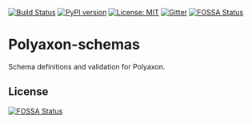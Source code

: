 [![Build Status](https://travis-ci.org/polyaxon/polyaxon-schemas.svg?branch=master)](https://travis-ci.org/polyaxon/polyaxon-schemas)
[![PyPI version](https://badge.fury.io/py/polyaxon-schemas.svg)](https://badge.fury.io/py/polyaxon-schemas)
[![License: MIT](https://img.shields.io/badge/License-MIT-yellow.svg)](LICENCE)
[![Gitter](https://img.shields.io/gitter/room/nwjs/nw.js.svg)](https://gitter.im/polyaxon/polyaxon)
[![FOSSA Status](https://app.fossa.io/api/projects/git%2Bgithub.com%2Fpolyaxon%2Fpolyaxon-schemas.svg?type=shield)](https://app.fossa.io/projects/git%2Bgithub.com%2Fpolyaxon%2Fpolyaxon-schemas?ref=badge_shield)

# Polyaxon-schemas

Schema definitions and validation for Polyaxon.


## License
[![FOSSA Status](https://app.fossa.io/api/projects/git%2Bgithub.com%2Fpolyaxon%2Fpolyaxon-schemas.svg?type=large)](https://app.fossa.io/projects/git%2Bgithub.com%2Fpolyaxon%2Fpolyaxon-schemas?ref=badge_large)